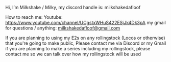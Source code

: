 Hi, I’m Milkshake / Milky, my discord handle is: milkshakedafloof

How to reach me:
Youtube: https://www.youtube.com/channel/UCgstxWHuS422ESjJk4Dk3pA
my gmail for questions / anything: milkshakedafloof@gmail.com

If you are planning to using my E2s on any rollingstock (Locos or otherwise) that you're going to make public, Please contact me via Discord or my Gmail
if you are planning to make a series including my rollingstock, please contact me so we can talk over how my rollingstock will be used
